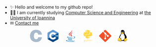 -  ✨ Hello and welcome to my github repo! 
-  👨‍💻 I am currently studying [Computer Science and Engineering](https://www.cs.uoi.gr/?lang=en) at [the University of Ioannina](https://www.uoi.gr/en/)
- ✉ [Contact me](mailto:dennischronop@outlook.com)
 
<!---
DionysiosC/DionysiosC is a ✨ special ✨ repository because its `README.md` (this file) appears on your GitHub profile.
You can click the Preview link to take a look at your changes.
--->
<div align="center">
  <img src="https://github.com/devicons/devicon/blob/master/icons/c/c-original.svg" alt="C" height="40" />
  &nbsp;&nbsp;
  <img src="https://github.com/devicons/devicon/blob/master/icons/cplusplus/cplusplus-original.svg" alt="C++" height="40" />
  &nbsp;&nbsp;
  <img src="https://github.com/devicons/devicon/blob/master/icons/java/java-original.svg" alt="Java" height="40" />
  &nbsp;&nbsp;
  <img src="https://github.com/devicons/devicon/blob/ca28c779441053191ff11710fe24a9e6c23690d6/icons/python/python-plain-wordmark.svg" alt="Linux" height="40" />
  &nbsp;&nbsp;
  <img src="https://github.com/devicons/devicon/blob/master/icons/git/git-original.svg" alt="Git" height="40" />
  &nbsp;&nbsp;
  <img src="https://github.com/devicons/devicon/blob/master/icons/linux/linux-original.svg" alt="Linux" height="40" />
  &nbsp;&nbsp;
</div>

